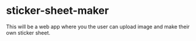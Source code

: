 # sticker-sheet-maker
This will be a web app where you the user can upload image and make their own sticker sheet.
